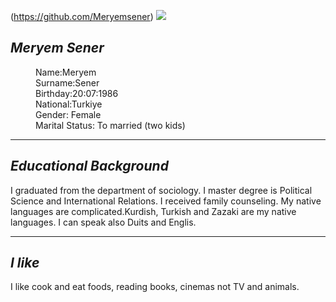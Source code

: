 (https://github.com/Meryemsener)
<img src="https://images.app.goo.gl/BPAwVULfuiJvYZn66"/>

## **_Meryem Sener_**
<dl>
  <dd>Name:Meryem</dd>
  <dd>Surname:Sener</dd>
  <dd>Birthday:20:07:1986</dd>
  <dd>National:Turkiye</dd>
  <dd>Gender: Female</dd>
  <dd>Marital Status: To married (two kids)</dd>
  </dl>
<hr/>

## **_Educational Background_**
I graduated from the department of sociology.
I master degree is Political Science and International Relations.
I received family counseling.
My native languages are complicated.Kurdish, Turkish and Zazaki are my native languages. I can speak also Duits and Englis. 
<hr/>

## **_I like_**

I like cook and eat foods, reading books, cinemas not TV and animals. 
